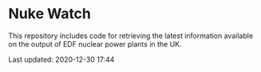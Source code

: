 # Nuke Watch

This repository includes code for retrieving the latest information available on the output of EDF nuclear power plants in the UK.

Last updated: 2020-12-30 17:44